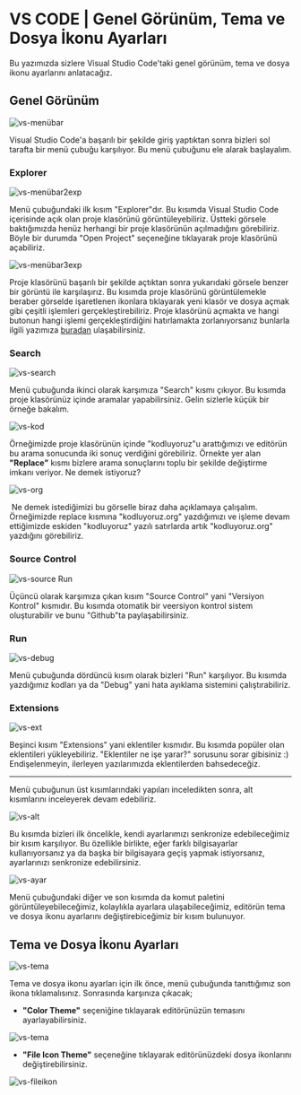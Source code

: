 # VS CODE | Genel Görünüm, Tema ve Dosya İkonu Ayarları

Bu yazımızda sizlere Visual Studio Code'taki genel görünüm, tema ve dosya ikonu ayarlarını anlatacağız.

## Genel Görünüm

![vs-menübar](figures/vs-menübar.png)



Visual Studio Code'a başarılı bir şekilde giriş yaptıktan sonra bizleri sol tarafta bir menü çubuğu karşılıyor. Bu menü çubuğunu ele alarak başlayalım.



### Explorer

![vs-menübar2exp](figures./vs-menübar2exp.png)



Menü çubuğundaki ilk kısım "Explorer"dır. Bu kısımda Visual Studio Code içerisinde açık olan proje klasörünü görüntüleyebiliriz. Üstteki görsele baktığımızda henüz herhangi bir proje klasörünün açılmadığını görebiliriz. Böyle bir durumda "Open Project" seçeneğine tıklayarak proje klasörünü açabiliriz.



![vs-menübar3exp](figures/vs-menübar3exp.png)



Proje klasörünü başarılı bir şekilde açtıktan sonra yukarıdaki görsele benzer bir görüntü ile karşılaşırız. Bu kısımda proje klasörünü görüntülemekle beraber görselde işaretlenen ikonlara tıklayarak yeni klasör ve dosya açmak gibi çeşitli işlemleri gerçekleştirebiliriz. Proje klasörünü açmakta ve hangi butonun hangi işlemi gerçekleştirdiğini hatırlamakta zorlanıyorsanız bunlarla ilgili yazımıza [buradan](https://github.com/Kodluyoruz/taskforce/tree/basics/basics-for-everyone/vs-dosyalarla-calismak) ulaşabilirsiniz.



### Search

![vs-search](figures/vs-search.png)



Menü çubuğunda ikinci olarak karşımıza "Search" kısmı çıkıyor. Bu kısımda proje klasörünüz içinde aramalar yapabilirsiniz. Gelin sizlerle küçük bir örneğe bakalım.

![vs-kod](figures/vs-kod.png)

Örneğimizde proje klasörünün içinde "kodluyoruz"u arattığımızı ve editörün bu arama sonucunda iki sonuç verdiğini görebiliriz. Örnekte yer alan **"Replace"** kısmı bizlere arama sonuçlarını toplu bir şekilde değiştirme imkanı veriyor. Ne demek istiyoruz?



![vs-org](figures/vs-org.png)



​	Ne demek istediğimizi bu görselle biraz daha açıklamaya çalışalım. Örneğimizde replace kısmına "kodluyoruz.org"  yazdığımızı ve işleme devam ettiğimizde eskiden "kodluyoruz" yazılı satırlarda artık "kodluyoruz.org" yazdığını görebiliriz.



### Source Control

![vs-source](figures/vs-source.png) Run



Üçüncü olarak karşımıza çıkan kısım "Source Control" yani "Versiyon Kontrol" kısmıdır. Bu kısımda otomatik bir veersiyon kontrol sistem oluşturabilir ve bunu "Github"ta paylaşabilirsiniz.



### Run

![vs-debug](figures/vs-debug.png)

Menü çubuğunda dördüncü kısım olarak bizleri "Run" karşılıyor. Bu kısımda yazdığımız kodları ya da "Debug" yani hata ayıklama sistemini çalıştırabiliriz.



### Extensions

![vs-ext](figures/vs-ext.png)



Beşinci kısım "Extensions" yani eklentiler kısmıdır. Bu kısımda popüler olan eklentileri yükleyebiliriz. "Eklentiler ne işe yarar?" sorusunu sorar gibisiniz :) Endişelenmeyin, ilerleyen yazılarımızda eklentilerden bahsedeceğiz.

---



Menü çubuğunun üst kısımlarındaki yapıları inceledikten sonra, alt kısımlarını inceleyerek devam edebiliriz.

![vs-alt](figures/vs-alt.png)



Bu kısımda bizleri ilk öncelikle, kendi ayarlarımızı senkronize edebileceğimiz bir kısım karşılıyor. Bu özellikle birlikte, eğer farklı bilgisayarlar kullanıyorsanız ya da başka bir bilgisayara geçiş yapmak istiyorsanız, ayarlarınızı senkronize edebilirsiniz. 	

![vs-ayar](figures/vs-ayar.png)



Menü çubuğundaki diğer ve son kısımda da komut paletini görüntüleyebileceğimiz, kolaylıkla ayarlara ulaşabileceğimiz, editörün tema ve dosya ikonu ayarlarını değiştirebiceğimiz bir kısım bulunuyor.



## Tema ve Dosya İkonu Ayarları

![vs-tema](figures/vs-tema.png)

Tema ve dosya ikonu ayarları için ilk önce, menü çubuğunda tanıttığımız son ikona tıklamalısınız. Sonrasında karşınıza çıkacak;



- **"Color Theme"** seçeniğine tıklayarak editörünüzün temasını ayarlayabilirsiniz.

![vs-tema](figures/vs-tema.gif)

* **"File Icon Theme"** seçeneğine tıklayarak editörünüzdeki dosya ikonlarını değiştirebilirsiniz.

![vs-fileikon](figures/vs-fileikon.gif)